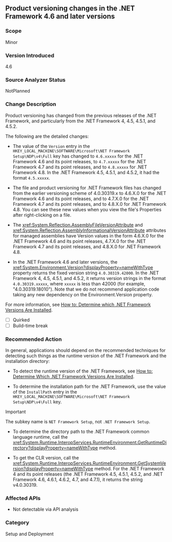 ## Product versioning changes in the .NET Framework 4.6 and later versions

### Scope
Minor

### Version Introduced
4.6

### Source Analyzer Status
NotPlanned

### Change Description

Product versioning has changed from the previous releases of the .NET Framework, and particularly from the .NET Framework 4, 4.5, 4.5.1, and 4.5.2. 

The following are the detailed changes:

- The value of the `Version` entry in the `HKEY_LOCAL_MACHINE\SOFTWARE\Microsoft\NET Framework Setup\NDP\v4\Full` key has changed to `4.6.xxxxx` for the .NET Framework 4.6 and its point releases, to `4.7.xxxxx` for the .NET Framework 4.7 and its point releases, and to `4.8.xxxxx` for .NET Framework 4.8. In the .NET Framework 4.5, 4.5.1, and 4.5.2, it had the format `4.5.xxxxx`.

- The file and product versioning for .NET Framework files has changed from the earlier versioning scheme of 4.0.30319.x to 4.6.X.0 for the .NET Framework 4.6 and its point releases, and to 4.7.X.0 for the .NET Framework 4.7 and its point releases, and to 4.8.X.0 for .NET Framework 4.8. You can see these new values when you view the file's Properties after right-clicking on a file.

- The <xref:System.Reflection.AssemblyFileVersionAttribute> and <xref:System.Reflection.AssemblyInformationalVersionAttribute> attributes for managed assemblies have Version values in the form 4.6.X.0 for the .NET Framework 4.6 and its point releases, 4.7.X.0 for the .NET Framework 4.7 and its point releases, and 4.8.X.0 for .NET Framework 4.8.


- In the .NET Framework 4.6 and later versions, the <xref:System.Environment.Version?displayProperty=nameWithType> property returns the fixed version string `4.0.30319.42000`. In the .NET Framework 4, 4.5, 4.5.1, and 4.5.2, it returns version strings in the format `4.0.30319.xxxxx`, where `xxxxx` is less than 42000 (for example, "4.0.30319.18010"). Note that we do not recommend application code taking any new dependency on the Environment.Version property.

For more information, see [How to: Determine which .NET Framework Versions Are Installed](~/docs/framework/migration-guide/how-to-determine-which-versions-are-installed.md).

- [ ] Quirked 
- [ ] Build-time break 

### Recommended Action
In general, applications should depend on the recommended techniques for detecting such things as the runtime version of the .NET Framework and the installation directory:

- To detect the runtime version of the .NET Framework, see [How to: Determine Which .NET Framework Versions Are Installed](~/docs/framework/migration-guide/how-to-determine-which-versions-are-installed.md).

- To determine the installation path for the .NET Framework, use the value of the `InstallPath` entry in the `HKEY_LOCAL_MACHINE\SOFTWARE\Microsoft\NET Framework Setup\NDP\v4\Full` key.

> [!IMPORTANT]
> The subkey name is `NET Framework Setup`, not `.NET Framework Setup`.

- To determine the directory path to the .NET Framework common language runtime, call the <xref:System.Runtime.InteropServices.RuntimeEnvironment.GetRuntimeDirectory?displayProperty=nameWithType> method.

- To get the CLR version, call the <xref:System.Runtime.InteropServices.RuntimeEnvironment.GetSystemVersion?displayProperty=nameWithType> method. For the .NET Framework 4 and its point releases (the .NET Framework 4.5, 4.5.1, 4.5.2, and .NET Framework 4.6, 4.6.1, 4.6.2, 4.7, and 4.7.1), it returns the string v4.0.30319.

### Affected APIs
* Not detectable via API analysis

### Category
Setup and Deployment

<!-- breaking change id: 193 -->



